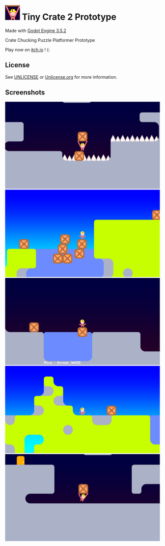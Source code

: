 # ![icon](media/image/icon/48.png) Tiny Crate 2 Prototype
Made with [Godot Engine 3.5.2](https://godotengine.org/)

Crate Chucking Puzzle Platformer Prototype

Play now on [itch.io](https://harmonyhoney.itch.io/tinycrate2) ! (:


## License
See [UNLICENSE](UNLICENSE) or [Unlicense.org](https://unlicense.org/) for more information.

## Screenshots
![shot1](media/image/screens/1.png)
![shot2](media/image/screens/2.png)
![shot3](media/image/screens/3.png)
![shot4](media/image/screens/4.png)
![shot5](media/image/screens/5.png)
